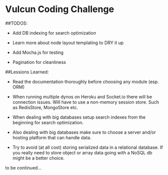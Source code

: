 # Vulcun Coding Challenge

##TODOS:

- Add DB indexing for search optimization

- Learn more about node layout templating to DRY it up

- Add Mocha.js for testing

- Pagination for cleanliness

##Lessions Learned:

- Read the documentation thoroughly before choosing any module (esp. ORM)

- When running multiple dynos on Heroku and Socket.io there will be connection issues. Will have to use a non-memory session store. Such as RedisStore, MongoStore etc.

- When dealing with big databases setup search indexes from the beginning for search optimization.

- Also dealing with big databases make sure to choose a server and/or hosting platform that can handle data.

- Try to avoid (at all cost) storing serialized data in a relational database. If you really need to store object or array data going with a NoSQL db might be a better choice.

to be continued...

